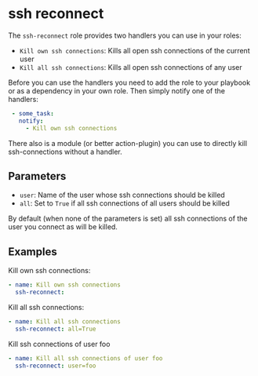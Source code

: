 # ssh reconnect

The `ssh-reconnect` role provides two handlers you can use in your roles:

 - `Kill own ssh connections`: Kills all open ssh connections of the current user
 - `Kill all ssh connections`: Kills all open ssh connections of any user

Before you can use the handlers you need to add the role to your playbook or as a dependency in your own role. Then simply notify one of the handlers:

```yml
 - some_task:
   notify:
     - Kill own ssh connections
```

There also is a module (or better action-plugin) you can use to directly kill ssh-connections without a handler.

## Parameters

 - `user`: Name of the user whose ssh connections should be killed
 - `all`: Set to `True` if all ssh connections of all users should be killed

By default (when none of the parameters is set) all ssh connections of the user you connect as will be killed.


## Examples

Kill own ssh connections:
```yml
- name: Kill own ssh connections
  ssh-reconnect:
```

Kill all ssh connections:
```yml
- name: Kill all ssh connections
  ssh-reconnect: all=True
```

Kill ssh connections of user foo
```yml
- name: Kill all ssh connections of user foo
  ssh-reconnect: user=foo
```
